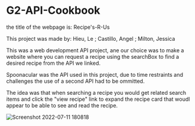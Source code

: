 # G2-API-Cookbook

the title of the webpage is:
Recipe's-R-Us

This project was made by:
Hieu, Le ; Castillo, Angel ; Milton, Jessica

This was a web development API project, ane our choice was to make a website where you can request a recipe using the searchBox
to find a desired recipe from the API we linked.

Spoonacular was the API used in this project, due to time restraints and challenges the use of a second API had to be ommitted.

The idea was that when searching a recipe you would get related search items and click the "view recipe" link to expand the recipe card that woudl appear
to be able to see and read the recipe.


![Screenshot 2022-07-11 180818](https://user-images.githubusercontent.com/102444946/178855170-aa4311f7-f39b-4fc3-8c9a-8d7cdf6a0043.png)
